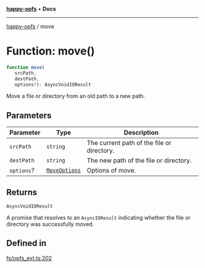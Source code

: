 [**happy-opfs**](../README.md) • **Docs**

***

[happy-opfs](../README.md) / move

# Function: move()

```ts
function move(
   srcPath, 
   destPath, 
   options?): AsyncVoidIOResult
```

Move a file or directory from an old path to a new path.

## Parameters

| Parameter | Type | Description |
| ------ | ------ | ------ |
| `srcPath` | `string` | The current path of the file or directory. |
| `destPath` | `string` | The new path of the file or directory. |
| `options`? | [`MoveOptions`](../interfaces/MoveOptions.md) | Options of move. |

## Returns

`AsyncVoidIOResult`

A promise that resolves to an `AsyncIOResult` indicating whether the file or directory was successfully moved.

## Defined in

[fs/opfs\_ext.ts:202](https://github.com/JiangJie/happy-opfs/blob/1fc39add615fcd3c1ee38b13edeb0d38cd3481c4/src/fs/opfs_ext.ts#L202)
